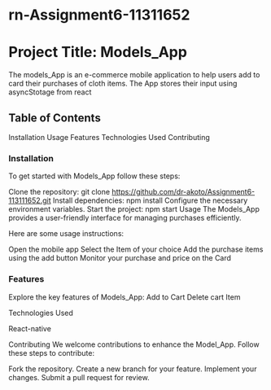 # rn-Assignment6-11311652 

# Project Title: Models_App
The models_App is an e-commerce mobile application to help users add to card their purchases of cloth items. The App stores their input using asyncStotage from react

## Table of Contents
Installation
Usage
Features
Technologies Used
Contributing



### Installation
To get started with Models_App follow these steps:

Clone the repository:
git clone https://github.com/dr-akoto/Assignment6-113111652.git
Install dependencies:
npm install
Configure the necessary environment variables.
Start the project:
npm start
Usage
The Models_App provides a user-friendly interface for managing purchases efficiently.

Here are some usage instructions:

Open the mobile app
Select the Item of your choice 
Add the purchase items using the add button
Monitor your purchase and price on the Card 

### Features
Explore the key features of Models_App:
Add to Cart
Delete cart Item


Technologies Used

React-native

Contributing
We welcome contributions to enhance the Model_App. Follow these steps to contribute:

Fork the repository.
Create a new branch for your feature.
Implement your changes.
Submit a pull request for review.

